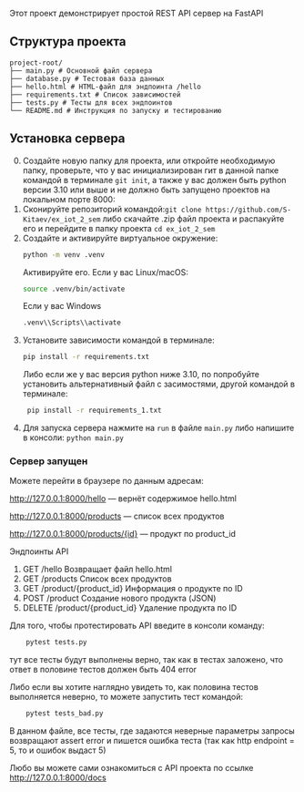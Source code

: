 Этот проект демонстрирует простой REST API сервер на FastAPI

## Структура проекта
```
project-root/
├── main.py # Основной файл сервера
├── database.py # Тестовая база данных
├── hello.html # HTML-файл для эндпоинта /hello
├── requirements.txt # Список зависимостей
├── tests.py # Тесты для всех эндпоинтов
└── README.md # Инструкция по запуску и тестированию
```
## Установка сервера
0. Создайте новую папку для проекта, или откройте необходимую папку, проверьте, что у вас инициализирован гит в данной папке командой в терминале ```git init```, а также у вас должен быть python версии 3.10 или выше и не должно быть запущено проектов на локальном порте 8000: 
1. Сконируйте репозиторий командой:```git clone https://github.com/S-Kitaev/ex_iot_2_sem``` либо скачайте .zip файл проекта и распакуйте его и перейдите в папку проекта ```cd ex_iot_2_sem```
2. Создайте и активируйте виртуальное окружение:
   ```bash
   python -m venv .venv
    ```
   Активируйте его.
   Если у вас Linux/macOS:
   ```bash
   source .venv/bin/activate
    ```
   Если у вас Windows
   ```bash
   .venv\\Scripts\\activate
    ```
3. Установите зависимости командой в терминале:
    ```bash
    pip install -r requirements.txt
    ```
    Либо если же у вас версия python ниже 3.10, по попробуйте установить альтернативный файл с засимостями, другой командой в терминале:
   ```bash
    pip install -r requirements_1.txt
    ```
5. Для запуска сервера нажмите на ```run``` в файле ```main.py``` либо напишите в консоли:
```python main.py```

### Сервер запущен

Можете перейти в браузере по данным адресам:

http://127.0.0.1:8000/hello — вернёт содержимое hello.html

http://127.0.0.1:8000/products — список всех продуктов

http://127.0.0.1:8000/products/{id} — продукт по product_id

Эндпоинты API

1. GET	/hello	Возвращает файл hello.html
2. GET	/products	Список всех продуктов
3. GET	/product/{product_id}	Информация о продукте по ID
4. POST	/product	Создание нового продукта (JSON)
5. DELETE	/product/{product_id}	Удаление продукта по ID

Для того, чтобы протестировать API введите в консоли команду:
```bash 
    pytest tests.py
   ```
тут все тесты будут выполнены верно, так как в тестах заложено, что ответ в половине тестов должен быть 404 error

Либо если вы хотите наглядно увидеть то, как половина тестов выполняется неверно, то можете запустить тест командой:
```bash 
    pytest tests_bad.py
   ```
В данном файле, все тесты, где задаются неверные параметры запросы возвращают assert error и пишется ошибка теста (так как http endpoint = 5, то и ошибок выдаст 5)

Любо вы можете сами ознакомиться с API проекта по ссылке 
http://127.0.0.1:8000/docs

